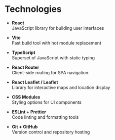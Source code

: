 # Technologies

- **React**  
  JavaScript library for building user interfaces

- **Vite**  
  Fast build tool with hot module replacement

- **TypeScript**  
  Superset of JavaScript with static typing

- **React Router**  
  Client-side routing for SPA navigation

- **React Leaflet / Leaflet**  
  Library for interactive maps and location display

- **CSS Modules**  
  Styling options for UI components

- **ESLint + Prettier**  
  Code linting and formatting tools

- **Git + GitHub**  
  Version control and repository hosting
